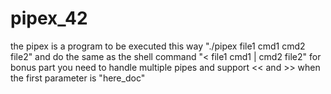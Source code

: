 # pipex_42
the pipex is a program to be executed this way "./pipex file1 cmd1 cmd2 file2" and do the same as the shell command "< file1 cmd1 | cmd2 file2"
for bonus part you need to handle multiple pipes and support << and >> when the first parameter is "here_doc"
